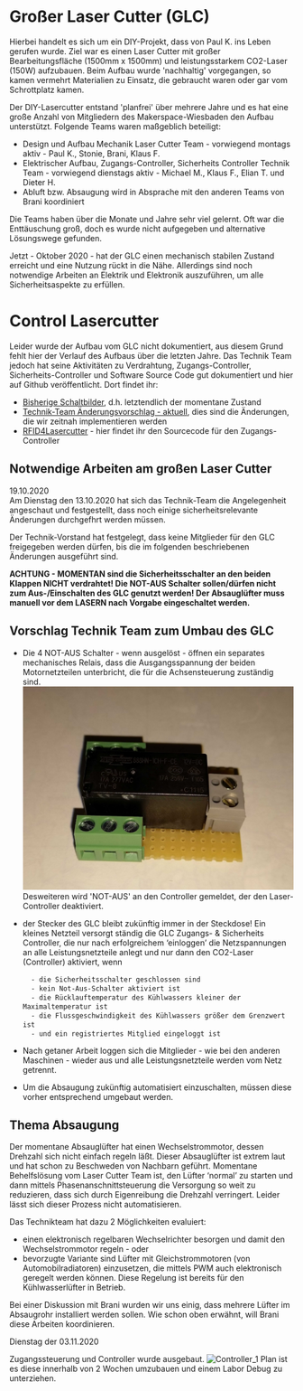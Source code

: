 # Großer Laser Cutter (GLC)
Hierbei handelt es sich um ein DIY-Projekt, dass von Paul K. ins Leben gerufen wurde. Ziel war es einen Laser Cutter mit großer Bearbeitungsfläche (1500mm x 1500mm) und leistungsstarkem CO2-Laser (150W) aufzubauen. Beim Aufbau wurde 'nachhaltig' vorgegangen, so kamen vermehrt Materialien zu Einsatz, die gebraucht waren oder gar vom Schrottplatz kamen.

Der DIY-Lasercutter entstand 'planfrei' über mehrere Jahre und es hat eine große Anzahl von Mitgliedern des Makerspace-Wiesbaden den Aufbau unterstützt. 
Folgende Teams waren maßgeblich beteiligt:
- Design und Aufbau Mechanik
Laser Cutter Team - vorwiegend montags aktiv - Paul K., Stonie, Brani, Klaus F.
- Elektrischer Aufbau, Zugangs-Controller, Sicherheits Controller
Technik Team - vorwiegend dienstags aktiv - Michael M., Klaus F., Elian T. und Dieter H.
- Abluft bzw. Absaugung
wird in Absprache mit den anderen Teams von Brani koordiniert

Die Teams haben über die Monate und Jahre sehr viel gelernt. Oft war die Enttäuschung groß, doch es wurde nicht aufgegeben und alternative Lösungswege gefunden.

Jetzt - Oktober 2020 - hat der GLC einen mechanisch stabilen Zustand erreicht und eine Nutzung rückt in die Nähe.
Allerdings sind noch notwendige Arbeiten an Elektrik und Elektronik auszuführen, um alle Sicherheitsaspekte zu erfüllen.

<h1>Control Lasercutter</h1>
Leider wurde der Aufbau vom GLC nicht dokumentiert, aus diesem Grund fehlt hier der Verlauf des Aufbaus über die letzten Jahre.
Das Technik Team jedoch hat seine Aktivitäten zu Verdrahtung, Zugangs-Controller, Sicherheits-Controller und Software Source Code gut dokumentiert und hier auf Github veröffentlicht. 
Dort findet ihr:

- [Bisherige Schaltbilder](doc/Schaltpläne_gr_LasercutterV5.pdf), d.h. letztendlich der momentane Zustand
- [Technik-Team Änderungsvorschlag - aktuell](doc/Schaltpläne_gr_LasercutterV6_3.pdf), dies sind die Änderungen, die wir zeitnah implementieren werden
- [RFID4Lasercutter](https://github.com/makerspace-wi/RFID4Lasercutter.git) - hier findet ihr den Sourcecode für den Zugangs-Controller

<h2>Notwendige Arbeiten am großen Laser Cutter</h2>
19.10.2020<br>
Am Dienstag den 13.10.2020 hat sich das Technik-Team die Angelegenheit angeschaut und festgestellt, dass noch einige sicherheitsrelevante Änderungen durchgefhrt werden müssen.

Der Technik-Vorstand hat festgelegt, dass keine Mitglieder für den GLC freigegeben werden dürfen, bis die im folgenden beschriebenen Änderungen ausgeführt sind.

		
<b>ACHTUNG - MOMENTAN sind die Sicherheitsschalter an den beiden Klappen NICHT verdrahtet!
Die NOT-AUS Schalter sollen/dürfen nicht zum Aus-/Einschalten des GLC genutzt werden!
Der Absauglüfter muss manuell vor dem LASERN nach Vorgabe eingeschaltet werden.
</b>

<h2>Vorschlag Technik Team zum Umbau des GLC</h2>

- Die 4 NOT-AUS Schalter - wenn ausgelöst - öffnen ein separates mechanisches Relais, dass die Ausgangsspannung der beiden Motornetzteilen unterbricht, die für die Achsensteuerung zuständig sind.
![Relais_1](doc/IMG_20201015_221211.jpg)
Desweiteren wird 'NOT-AUS' an den Controller gemeldet, der den Laser-Controller deaktiviert.
- der Stecker des GLC bleibt zukünftig immer in der Steckdose! Ein kleines Netzteil
versorgt ständig die GLC Zugangs- & Sicherheits Controller, die nur nach erfolgreichem ‘einloggen’ die Netzspannungen an alle Leistungsnetzteile anlegt und nur dann den CO2-Laser (Controller) aktiviert, wenn

		- die Sicherheitsschalter geschlossen sind
		- kein Not-Aus-Schalter aktiviert ist
		- die Rücklauftemperatur des Kühlwassers kleiner der Maximaltemperatur ist
		- die Flussgeschwindigkeit des Kühlwassers größer dem Grenzwert ist
		- und ein registriertes Mitglied eingeloggt ist

- Nach getaner Arbeit loggen sich die Mitglieder - wie bei den anderen Maschinen - wieder aus und alle Leistungsnetzteile werden vom Netz getrennt.

- Um die Absaugung zukünftig automatisiert einzuschalten, müssen diese vorher entsprechend umgebaut werden.

<h2>Thema Absaugung</h2>
Der momentane Absauglüfter hat einen Wechselstrommotor, dessen Drehzahl sich nicht einfach regeln läßt.
Dieser Absauglüfter ist extrem laut und hat schon zu Beschweden von Nachbarn geführt.
Momentane Behelfslösung vom Laser Cutter Team ist, den Lüfter ‘normal’ zu starten und dann mittels Phasenanschnittsteuerung die Versorgung so weit zu reduzieren, dass sich durch Eigenreibung die Drehzahl verringert.
Leider lässt sich dieser Prozess nicht automatisieren.

Das Technikteam hat dazu 2 Möglichkeiten evaluiert:

- einen elektronisch regelbaren	Wechselrichter besorgen und damit den Wechselstrommotor regeln - oder	
- bevorzugte Variante sind Lüfter mit Gleichstrommotoren (von Automobilradiatoren) einzusetzen, die mittels PWM auch elektronisch geregelt werden können. Diese Regelung ist bereits für den Kühlwasserlüfter in Betrieb.

Bei einer Diskussion mit Brani wurden wir uns einig, dass mehrere Lüfter im Absaugrohr installiert werden sollen. Wie schon oben erwähnt, will Brani diese Arbeiten koordinieren.

Dienstag der 03.11.2020

Zugangssteuerung und Controller wurde ausgebaut.
![Controller_1](doc/IMG_7328.jpg)
Plan ist es diese innerhalb von 2 Wochen umzubauen und einem Labor Debug zu unterziehen.